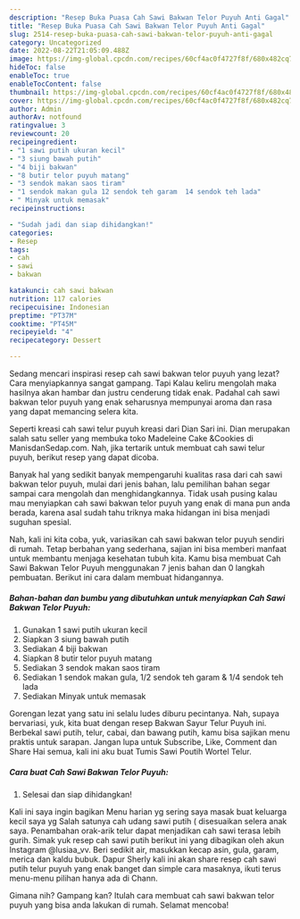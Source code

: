 ```yaml
---
description: "Resep Buka Puasa Cah Sawi Bakwan Telor Puyuh Anti Gagal"
title: "Resep Buka Puasa Cah Sawi Bakwan Telor Puyuh Anti Gagal"
slug: 2514-resep-buka-puasa-cah-sawi-bakwan-telor-puyuh-anti-gagal
category: Uncategorized
date: 2022-08-22T21:05:09.488Z
image: https://img-global.cpcdn.com/recipes/60cf4ac0f4727f8f/680x482cq70/cah-sawi-bakwan-telor-puyuh-foto-resep-utama.jpg
hideToc: false
enableToc: true
enableTocContent: false
thumbnail: https://img-global.cpcdn.com/recipes/60cf4ac0f4727f8f/680x482cq70/cah-sawi-bakwan-telor-puyuh-foto-resep-utama.jpg
cover: https://img-global.cpcdn.com/recipes/60cf4ac0f4727f8f/680x482cq70/cah-sawi-bakwan-telor-puyuh-foto-resep-utama.jpg
author: Admin
authorAv: notfound
ratingvalue: 3
reviewcount: 20
recipeingredient:
- "1 sawi putih ukuran kecil"
- "3 siung bawah putih"
- "4 biji bakwan"
- "8 butir telor puyuh matang"
- "3 sendok makan saos tiram"
- "1 sendok makan gula 12 sendok teh garam  14 sendok teh lada"
- " Minyak untuk memasak"
recipeinstructions:

- "Sudah jadi dan siap dihidangkan!"
categories:
- Resep
tags:
- cah
- sawi
- bakwan

katakunci: cah sawi bakwan 
nutrition: 117 calories
recipecuisine: Indonesian
preptime: "PT37M"
cooktime: "PT45M"
recipeyield: "4"
recipecategory: Dessert

---
```



Sedang mencari inspirasi resep cah sawi bakwan telor puyuh yang lezat? Cara menyiapkannya sangat gampang. Tapi Kalau keliru mengolah maka hasilnya akan hambar dan justru cenderung tidak enak. Padahal cah sawi bakwan telor puyuh yang enak seharusnya mempunyai aroma dan rasa yang dapat memancing selera kita.


Seperti kreasi cah sawi telur puyuh kreasi dari Dian Sari ini. Dian merupakan salah satu seller yang membuka toko Madeleine Cake &amp;Cookies di ManisdanSedap.com. Nah, jika tertarik untuk membuat cah sawi telur puyuh, berikut resep yang dapat dicoba.

Banyak hal yang sedikit banyak mempengaruhi kualitas rasa dari cah sawi bakwan telor puyuh, mulai dari jenis bahan, lalu pemilihan bahan segar sampai cara mengolah dan menghidangkannya. Tidak usah pusing kalau mau menyiapkan cah sawi bakwan telor puyuh yang enak di mana pun anda berada, karena asal sudah tahu triknya maka hidangan ini bisa menjadi suguhan spesial.


Nah, kali ini kita coba, yuk, variasikan cah sawi bakwan telor puyuh sendiri di rumah. Tetap berbahan yang sederhana, sajian ini bisa memberi manfaat untuk membantu menjaga kesehatan tubuh kita. Kamu bisa membuat Cah Sawi Bakwan Telor Puyuh menggunakan 7 jenis bahan dan 0 langkah pembuatan. Berikut ini cara dalam membuat hidangannya.

<!--inarticleads1-->

##### Bahan-bahan dan bumbu yang dibutuhkan untuk menyiapkan Cah Sawi Bakwan Telor Puyuh:

1. Gunakan 1 sawi putih ukuran kecil
1. Siapkan 3 siung bawah putih
1. Sediakan 4 biji bakwan
1. Siapkan 8 butir telor puyuh matang
1. Sediakan 3 sendok makan saos tiram
1. Sediakan 1 sendok makan gula, 1/2 sendok teh garam &amp; 1/4 sendok teh lada
1. Sediakan  Minyak untuk memasak


Gorengan lezat yang satu ini selalu ludes diburu pecintanya. Nah, supaya bervariasi, yuk, kita buat dengan resep Bakwan Sayur Telur Puyuh ini. Berbekal sawi putih, telur, cabai, dan bawang putih, kamu bisa sajikan menu praktis untuk sarapan. Jangan lupa untuk Subscribe, Like, Comment dan Share Hai semua, kali ini aku buat Tumis Sawi Poutih Wortel Telur. 

<!--inarticleads2-->

##### Cara buat Cah Sawi Bakwan Telor Puyuh:


1. Selesai dan siap dihidangkan!

Kali ini saya ingin bagikan Menu harian yg sering saya masak buat keluarga kecil saya yg Salah satunya cah udang sawi putih ( disesuaikan selera anak saya. Penambahan orak-arik telur dapat menjadikan cah sawi terasa lebih gurih. Simak yuk resep cah sawi putih berikut ini yang dibagikan oleh akun Instagram @lusiaa_vv⁣⁣. Beri sedikit air, masukkan kecap asin, gula, garam, merica dan kaldu bubuk. Dapur Sherly kali ini akan share resep cah sawi putih telur puyuh yang enak banget dan simple cara masaknya, ikuti terus menu-menu pilihan hanya ada di Chann. 

Gimana nih? Gampang kan? Itulah cara membuat cah sawi bakwan telor puyuh yang bisa anda lakukan di rumah. Selamat mencoba!
